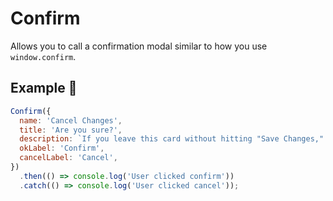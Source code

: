 # Confirm

Allows you to call a confirmation modal similar to how you use `window.confirm`.

## Example 🚀

```javascript
Confirm({
  name: 'Cancel Changes',
  title: 'Are you sure?',
  description: `If you leave this card without hitting "Save Changes," all of your changes will be lost.`,
  okLabel: 'Confirm',
  cancelLabel: 'Cancel',
})
  .then(() => console.log('User clicked confirm'))
  .catch(() => console.log('User clicked cancel'));
```
